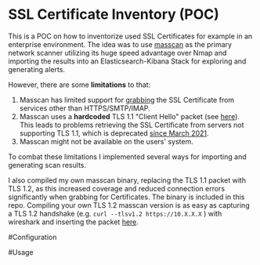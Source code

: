 # SSL Certificate Inventory (POC)

This is a POC on how to inventorize used SSL Certificates for example in an enterprise environment. The idea was to
use  [masscan](https://github.com/robertdavidgraham/masscan) as the primary network scanner utilizing its huge speed advantage over Nmap and importing the results into an Elasticsearch-Kibana Stack for exploring and generating alerts.  

However, there are some **limitations** to that: 
1. Masscan has limited support for [grabbing](https://github.com/robertdavidgraham/masscan#banner-checking) the SSL Certificate from services other than HTTPS/SMTP/IMAP.
2. Masscan uses a **hardcoded** TLS 1.1 "Client Hello" packet (see [here](https://github.com/robertdavidgraham/masscan/blob/144c527ed55275ee9fbb80bb14fbb5e3fcff3b7e/src/proto-ssl.c#L1059)). This leads to problems retrieving the SSL Certificate from servers not supporting TLS 1.1, which is deprecated [since March 2021](https://datatracker.ietf.org/doc/rfc8996/).
3. Masscan might not be available on the users' system.

To combat these limitations I implemented several ways for importing and generating scan results.

I also compiled my own masscan binary, replacing the TLS 1.1 packet with TLS 1.2, as this increased coverage and reduced connection errors significantly when grabbing for Certificates. The binary is included in this repo. Compiling your own TLS 1.2 masscan version is as easy as capturing a TLS 1.2 handshake (e.g. ``curl --tlsv1.2 https://10.X.X.X``   ) with wireshark and inserting the packet [here](https://github.com/robertdavidgraham/masscan/blob/144c527ed55275ee9fbb80bb14fbb5e3fcff3b7e/src/proto-ssl.c#L1059).

#Configuration

#Usage